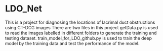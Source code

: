 # LDO_Net
This is a project for diagnosing the locations of lacrimal duct obstructions using CT-DCG images
There are two files in this project
getData.py is used to read the images labelled in different folders to generate the training and testing dataset.
train_model_for_LDO_github.py is used to train the deep model by the training data and test the performance of the model.
